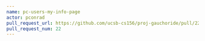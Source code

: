```yaml
---
name: pc-users-my-info-page
actor: pconrad
pull_request_url: https://github.com/ucsb-cs156/proj-gauchoride/pull/22
pull_request_num: 22
---
```

